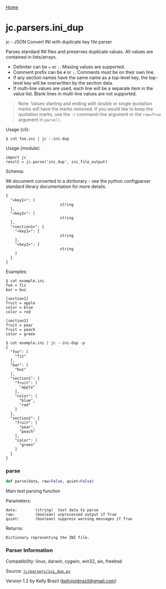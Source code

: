 [Home](https://kellyjonbrazil.github.io/jc/)
<a id="jc.parsers.ini_dup"></a>

# jc.parsers.ini\_dup

jc - JSON Convert INI with duplicate key file parser

Parses standard INI files and preserves duplicate values. All values are
contained in lists/arrays.

- Delimiter can be `=` or `:`. Missing values are supported.
- Comment prefix can be `#` or `;`. Comments must be on their own line.
- If any section names have the same name as a top-level key, the top-level
  key will be overwritten by the section data.
- If multi-line values are used, each line will be a separate item in the
  value list. Blank lines in multi-line values are not supported.

> Note: Values starting and ending with double or single quotation marks
> will have the marks removed. If you would like to keep the quotation
> marks, use the `-r` command-line argument or the `raw=True` argument in
> `parse()`.

Usage (cli):

    $ cat foo.ini | jc --ini-dup

Usage (module):

    import jc
    result = jc.parse('ini_dup', ini_file_output)

Schema:

INI document converted to a dictionary - see the python configparser
standard library documentation for more details.

    {
      "<key1>": [
                            string
      ],
      "<key2>": [
                            string
      ],
      "<section1>": {
        "<key1>": [
                            string
        ],
        "<key2>": [
                            string
        ]
      }
    }

Examples:

    $ cat example.ini
    foo = fiz
    bar = buz

    [section1]
    fruit = apple
    color = blue
    color = red

    [section2]
    fruit = pear
    fruit = peach
    color = green

    $ cat example.ini | jc --ini-dup -p
    {
      "foo": [
        "fiz"
      ],
      "bar": [
        "buz"
      ],
      "section1": {
        "fruit": [
          "apple"
        ],
        "color": [
          "blue",
          "red"
        ]
      },
      "section2": {
        "fruit": [
          "pear",
          "peach"
        ],
        "color": [
          "green"
        ]
      }
    }

<a id="jc.parsers.ini_dup.parse"></a>

### parse

```python
def parse(data, raw=False, quiet=False)
```

Main text parsing function

Parameters:

    data:        (string)  text data to parse
    raw:         (boolean) unprocessed output if True
    quiet:       (boolean) suppress warning messages if True

Returns:

    Dictionary representing the INI file.

### Parser Information
Compatibility:  linux, darwin, cygwin, win32, aix, freebsd

Source: [`jc/parsers/ini_dup.py`](https://github.com/kellyjonbrazil/jc/blob/master/jc/parsers/ini_dup.py)

Version 1.2 by Kelly Brazil (kellyjonbrazil@gmail.com)
